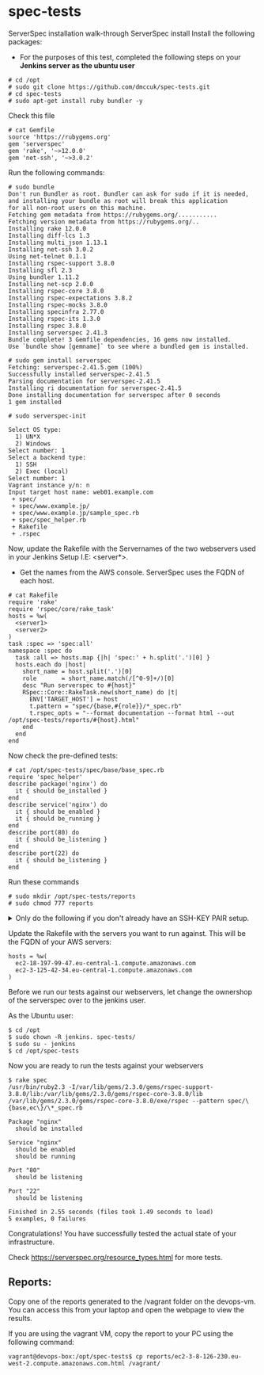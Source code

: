 # spec-tests
ServerSpec installation walk-through
ServerSpec install
Install the following packages:

  * For the purposes of this test, completed the following steps on your **Jenkins server as the ubuntu user**

````
# cd /opt
# sudo git clone https://github.com/dmccuk/spec-tests.git
# cd spec-tests
# sudo apt-get install ruby bundler -y
````

Check this file
````
# cat Gemfile 
source 'https://rubygems.org'
gem 'serverspec'
gem 'rake', '~>12.0.0'
gem 'net-ssh', '~>3.0.2'
````

Run the following commands:
````
# sudo bundle
Don't run Bundler as root. Bundler can ask for sudo if it is needed, and installing your bundle as root will break this application
for all non-root users on this machine.
Fetching gem metadata from https://rubygems.org/...........
Fetching version metadata from https://rubygems.org/..
Installing rake 12.0.0
Installing diff-lcs 1.3
Installing multi_json 1.13.1
Installing net-ssh 3.0.2
Using net-telnet 0.1.1
Installing rspec-support 3.8.0
Installing sfl 2.3
Using bundler 1.11.2
Installing net-scp 2.0.0
Installing rspec-core 3.8.0
Installing rspec-expectations 3.8.2
Installing rspec-mocks 3.8.0
Installing specinfra 2.77.0
Installing rspec-its 1.3.0
Installing rspec 3.8.0
Installing serverspec 2.41.3
Bundle complete! 3 Gemfile dependencies, 16 gems now installed.
Use `bundle show [gemname]` to see where a bundled gem is installed.

# sudo gem install serverspec
Fetching: serverspec-2.41.5.gem (100%)
Successfully installed serverspec-2.41.5
Parsing documentation for serverspec-2.41.5
Installing ri documentation for serverspec-2.41.5
Done installing documentation for serverspec after 0 seconds
1 gem installed

# sudo serverspec-init 

Select OS type:
  1) UN*X
  2) Windows
Select number: 1
Select a backend type:
  1) SSH
  2) Exec (local)
Select number: 1
Vagrant instance y/n: n
Input target host name: web01.example.com
 + spec/
 + spec/www.example.jp/
 + spec/www.example.jp/sample_spec.rb
 + spec/spec_helper.rb
 + Rakefile
 + .rspec

````

Now, update the Rakefile with the Servernames of the two webservers used in your Jenkins Setup I.E: <server*>.

  * Get the names from the AWS console. ServerSpec uses the FQDN of each host.

````
# cat Rakefile 
require 'rake'
require 'rspec/core/rake_task'
hosts = %w(
  <server1>
  <server2>
)
task :spec => 'spec:all'
namespace :spec do
  task :all => hosts.map {|h| 'spec:' + h.split('.')[0] }
  hosts.each do |host|
    short_name = host.split('.')[0]
    role       = short_name.match(/[^0-9]+/)[0]
    desc "Run serverspec to #{host}"
    RSpec::Core::RakeTask.new(short_name) do |t|
      ENV['TARGET_HOST'] = host
      t.pattern = "spec/{base,#{role}}/*_spec.rb"
      t.rspec_opts = "--format documentation --format html --out /opt/spec-tests/reports/#{host}.html"
    end
  end
end
````

Now check the pre-defined tests:
````
# cat /opt/spec-tests/spec/base/base_spec.rb 
require 'spec_helper'
describe package('nginx') do
  it { should be_installed }
end
describe service('nginx') do
  it { should be_enabled }
  it { should be_running }
end
describe port(80) do
  it { should be_listening }
end
describe port(22) do
  it { should be_listening }
end
````

Run these commands
````
# sudo mkdir /opt/spec-tests/reports 
# sudo chmod 777 reports
````

<details>
 <summary>Only do the following if you don't already have an SSH-KEY PAIR setup. <NOT if you're doing the Devops Tools course!></summary>
  <p>
    
Setup a private/public key pair:
````
# cd /home/vagrant 
````
Just keep hitting enter until it finishes for the command below:
````
# ssh-keygen
Generating public/private rsa key pair.
Enter file in which to save the key (/home/vagrant/.ssh/id_rsa):
Enter passphrase (empty for no passphrase):
Enter same passphrase again:
Your identification has been saved in /home/vagrant/.ssh/id_rsa.
Your public key has been saved in /home/vagrant/.ssh/id_rsa.pub.
The key fingerprint is:
fe:2a:77:61:21:dc:fd:8e:5e:6b:88:5b:2f:07:70:d8 vagrant@puppet
The key's randomart image is:
+--[ RSA 2048]----+
|                 |
|                 |
|       . . +     |
|        o = E    |
|        S. + .   |
|       .  o . .  |
|        .. o.=.  |
|      . ..o.+o+. |
|       o.ooo.+o  |
+-----------------+
# cat .ssh/id_rsa.pub 
...Copy...your...public...key..output...
````
Now login to web01. You probably already have it open:
````
vagrant@web01:~$ vi .ssh/authorized_keys 

 * Press SHIFT+G 
 * then - o 
Now cut and paste your Key from the puppet master in here.
 * Press - Esc 
 * Then - SHIFT+: 
 * Now press - wq!  ENTER
````
Test your key works.

Back on the puppet master run the following command:
````
# cd 
#  ssh <server> uptime 
(the first time you will get a message prompt - Answer Yes)
 06:55:36 up 1 day, 14:01,  0 users,  load average: 0.00, 0.04, 0.07
````
If you get this we can move on to running the tests:

</p></details>

Update the Rakefile with the servers you want to run against. This will be the FQDN of your AWS servers:
````
hosts = %w(
  ec2-18-197-99-47.eu-central-1.compute.amazonaws.com
  ec2-3-125-42-34.eu-central-1.compute.amazonaws.com
)
````

Before we run our tests against our webservers, let change the ownershop of the serverspec over to the jenkins user. 

As the Ubuntu user:
````
$ cd /opt
$ sudo chown -R jenkins. spec-tests/
$ sudo su - jenkins
$ cd /opt/spec-tests
````

Now you are ready to run the tests against your webservers
````
$ rake spec
/usr/bin/ruby2.3 -I/var/lib/gems/2.3.0/gems/rspec-support-3.8.0/lib:/var/lib/gems/2.3.0/gems/rspec-core-3.8.0/lib /var/lib/gems/2.3.0/gems/rspec-core-3.8.0/exe/rspec --pattern spec/\{base,ec\}/\*_spec.rb

Package "nginx"
  should be installed

Service "nginx"
  should be enabled
  should be running

Port "80"
  should be listening

Port "22"
  should be listening

Finished in 2.55 seconds (files took 1.49 seconds to load)
5 examples, 0 failures
````

Congratulations! You have successfully tested the actual state of your infrastructure.

Check https://serverspec.org/resource_types.html for more tests.

## Reports:

Copy one of the reports generated to the /vagrant folder on the devops-vm. You can access this from your laptop and open the webpage to view the results.

If you are using the vagrant VM, copy the report to your PC using the following command:
````
vagrant@devops-box:/opt/spec-tests$ cp reports/ec2-3-8-126-230.eu-west-2.compute.amazonaws.com.html /vagrant/
````


